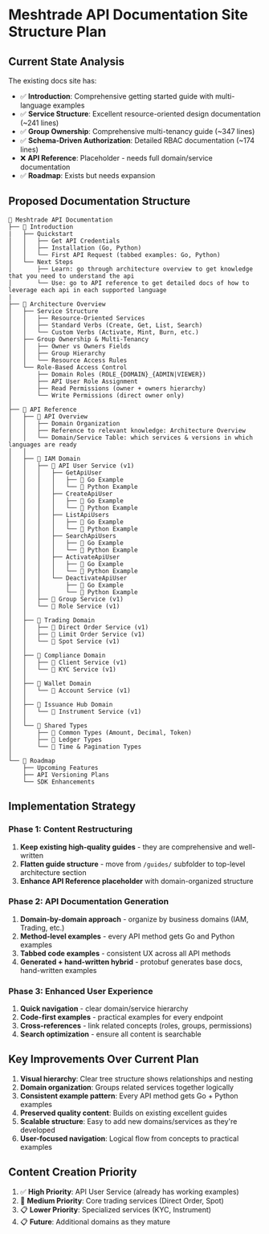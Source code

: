 # Meshtrade API Documentation Site Structure Plan

## Current State Analysis
The existing docs site has:
- ✅ **Introduction**: Comprehensive getting started guide with multi-language examples
- ✅ **Service Structure**: Excellent resource-oriented design documentation (~241 lines)
- ✅ **Group Ownership**: Comprehensive multi-tenancy guide (~347 lines)
- ✅ **Schema-Driven Authorization**: Detailed RBAC documentation (~174 lines)
- ❌ **API Reference**: Placeholder - needs full domain/service documentation
- ✅ **Roadmap**: Exists but needs expansion

## Proposed Documentation Structure

```
📖 Meshtrade API Documentation
├── 📄 Introduction
|   ├── Quickstart
│   │   ├── Get API Credentials
│   │   ├── Installation (Go, Python)
│   │   └── First API Request (tabbed examples: Go, Python)
│   └── Next Steps
│       ├── Learn: go through architecture overview to get knowledge that you need to understand the api
│       └── Use: go to API reference to get detailed docs of how to leverage each api in each supported language
|
├── 📄 Architecture Overview
│   ├── Service Structure
│   │   ├── Resource-Oriented Services
│   │   ├── Standard Verbs (Create, Get, List, Search)
│   │   └── Custom Verbs (Activate, Mint, Burn, etc.)
│   ├── Group Ownership & Multi-Tenancy
│   │   ├── Owner vs Owners Fields
│   │   ├── Group Hierarchy
│   │   └── Resource Access Rules
│   └── Role-Based Access Control
│       ├── Domain Roles (ROLE_{DOMAIN}_{ADMIN|VIEWER})
│       ├── API User Role Assignment
│       ├── Read Permissions (owner + owners hierarchy)
│       └── Write Permissions (direct owner only)
│
├── 📁 API Reference
│   ├── 📄 API Overview
│   │   ├── Domain Organization
│   │   ├── Reference to relevant knowledge: Architecture Overview
│   │   └── Domain/Service Table: which services & versions in which languages are ready
│   │
│   ├── 📁 IAM Domain
│   │   ├── 📄 API User Service (v1)
│   │   │   ├── GetApiUser
│   │   │   │   ├── 🔗 Go Example
│   │   │   │   └── 🔗 Python Example  
│   │   │   ├── CreateApiUser
│   │   │   │   ├── 🔗 Go Example
│   │   │   │   └── 🔗 Python Example
│   │   │   ├── ListApiUsers
│   │   │   │   ├── 🔗 Go Example
│   │   │   │   └── 🔗 Python Example
│   │   │   ├── SearchApiUsers
│   │   │   │   ├── 🔗 Go Example
│   │   │   │   └── 🔗 Python Example
│   │   │   ├── ActivateApiUser
│   │   │   │   ├── 🔗 Go Example
│   │   │   │   └── 🔗 Python Example
│   │   │   └── DeactivateApiUser
│   │   │       ├── 🔗 Go Example
│   │   │       └── 🔗 Python Example
│   │   ├── 📄 Group Service (v1) 
│   │   └── 📄 Role Service (v1)
│   │
│   ├── 📁 Trading Domain
│   │   ├── 📄 Direct Order Service (v1)
│   │   ├── 📄 Limit Order Service (v1)  
│   │   └── 📄 Spot Service (v1)
│   │
│   ├── 📁 Compliance Domain
│   │   ├── 📄 Client Service (v1)
│   │   └── 📄 KYC Service (v1)
│   │
│   ├── 📁 Wallet Domain  
│   │   └── 📄 Account Service (v1)
│   │
│   ├── 📁 Issuance Hub Domain
│   │   └── 📄 Instrument Service (v1)
│   │
│   └── 📁 Shared Types
│       ├── 📄 Common Types (Amount, Decimal, Token)
│       ├── 📄 Ledger Types
│       └── 📄 Time & Pagination Types
│
└── 📄 Roadmap
    ├── Upcoming Features
    ├── API Versioning Plans
    └── SDK Enhancements
```

## Implementation Strategy

### Phase 1: Content Restructuring
1. **Keep existing high-quality guides** - they are comprehensive and well-written
2. **Flatten guide structure** - move from `/guides/` subfolder to top-level architecture section
3. **Enhance API Reference placeholder** with domain-organized structure

### Phase 2: API Documentation Generation  
1. **Domain-by-domain approach** - organize by business domains (IAM, Trading, etc.)
2. **Method-level examples** - every API method gets Go and Python examples
3. **Tabbed code examples** - consistent UX across all API methods
4. **Generated + hand-written hybrid** - protobuf generates base docs, hand-written examples

### Phase 3: Enhanced User Experience
1. **Quick navigation** - clear domain/service hierarchy
2. **Code-first examples** - practical examples for every endpoint  
3. **Cross-references** - link related concepts (roles, groups, permissions)
4. **Search optimization** - ensure all content is searchable

## Key Improvements Over Current Plan

1. **Visual hierarchy**: Clear tree structure shows relationships and nesting
2. **Domain organization**: Groups related services together logically
3. **Consistent example pattern**: Every API method gets Go + Python examples
4. **Preserved quality content**: Builds on existing excellent guides
5. **Scalable structure**: Easy to add new domains/services as they're developed
6. **User-focused navigation**: Logical flow from concepts to practical examples

## Content Creation Priority

1. ✅ **High Priority**: API User Service (already has working examples)
2. 🔄 **Medium Priority**: Core trading services (Direct Order, Spot)
3. 📋 **Lower Priority**: Specialized services (KYC, Instrument)
4. 📋 **Future**: Additional domains as they mature